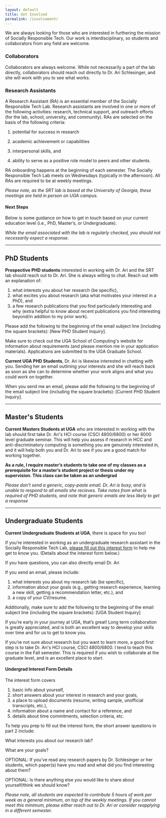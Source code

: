 ```yaml
---
layout: default
title: Get Involved
permalink: /involvement/
---
```

We are always looking for those who are interested in furthering the mission of Socially Responsible Tech. Our work is interdisciplinary, so students and collaborators from any field are welcome.

### Collaborators

Collaborators are always welcome. While not necessarily a part of the lab directly, collaborators should reach out directly to Dr. Ari Schlesinger, and she will work with you to see what works.

### Research Assistants

A Research Assistant (RA) is an essential member of the Socially Responsible Tech Lab. Research assistants are involved in one or more of the following activities: research, technical support, and outreach efforts (for the lab, school, university, and community). RAs are selected on the basis of the following criteria:

1. potential for success in research

2. academic achievement or capabilities

3. interpersonal skills, and

4. ability to serve as a positive role model to peers and other students.

RA onboarding happens at the beginning of each semester. The Socially Responsible Tech Lab meets on Wednesdays (typically in the afternoon). All RAs are required to be at weekly meetings.

*Please note, as the SRT lab is based at the University of Georgia, these meetings are held in person on UGA campus.*

#### Next Steps

Below is some guidance on how to get in touch based on your current education level (i.e., PhD, Master’s, or Undergraduate).

*While the email associated with the lab is regularly checked, you should not necessarily expect a response.* 

---
## PhD Students

**Prospective PHD students** interested in working with Dr. Ari and the SRT lab should reach out to Dr. Ari. She is always willing to chat. Reach out with an explanation of:

 1. what interests you about her research (be specific), 
 2. what excites you about research (aka what motivates your interest in a PhD), and 
 3. a few research publications that you find particularly interesting and why (extra helpful to know about recent publications you find interesting beyond/in addition to my prior work).

Please add the following to the beginning of the email subject line (including the square brackets): [New PHD Student Inquiry]. 

Make sure to check out the UGA School of Computing's website for information about requirements (and please mention me in your application materials). Applications are submitted to the UGA Graduate School. 

**Current UGA PHD Students**, Dr. Ari is likewise interested in chatting with you. Sending her an email outlining your interests and she will reach back as soon as she can to determine whether your work aligns and what you could work on together. 

When you send me an email, please add the following to the beginning of the email subject line (including the square brackets): [Current PHD Student Inquiry].

---
## Master's Students

**Current Masters Students at UGA** who are interested in working with the lab should first take Dr. Ari's HCI course (CSCI 4800/6800) or her 8000 level graduate seminar. This will help you assess if research in HCC and anti-discriminatory computing is something  you are genuinely interested in, and it will help both you and Dr. Ari to see if you are a good match for working together. 

**As a rule, I require master’s students to take one of my classes as a prerequisite for a master’s student project or thesis under my supervision. This class can be taken as an undergrad**

*Please don't send a generic, copy-paste email. Dr. Ari is busy, and is unable to respond to all emails she recieves. Take notes from what is required of PHD students, and note that generic emails are less likely to get a response* 

---
## Undergraduate Students

**Current Undergraduate Students at UGA**, there is space for you too!

If you’re interested in working as an undergraduate research assistant in the Socially Responsible Tech Lab, [please fill out this interest form](https://forms.gle/AHiTpVeNBZE6wYdL9) to help me get to know you. (Details about the interest form below.)

If you have questions, you can also directly email Dr. Ari 

If you send an email, please include:
1. what interests you about my research lab (be specific), 
2. information about your goals (e.g., getting research experience, learning a new skill, getting a recommendation letter, etc.), and 
3. a copy of your CV/resume. 

Additionally, make sure to add the following to the beginning of the email subject line (including the square brackets): [UGA Student Inquiry] 

If you’re early in your journey at UGA, that’s great! Long term collaboration is greatly appreciated, and is both an excellent way to develop your skills over time and for us to get to know you. 

If you’re not sure about research but you want to learn more, a good first step is to take Dr. Ari's HCI course, CSCI 4800/6800. I tend to teach this course in the Fall semester. This is required if you wish to collaborate at the graduate level, and is an excellent place to start. 

#### Undergrad Interest Form Details

The interest form covers 
1. basic info about yourself, 
2. short answers about your interest in research and your goals, 
3. a place to upload documents (resume, writing sample, unofficial transcripts, etc.), 
4. information about a name and contact for a reference, and 
5. details about time commitments, selection criteria, etc. 

To help you prep to fill out the interest form, the short answer questions in part 2 include: 

What interests you about our research lab?

What are your goals?

OPTIONAL: If you've read any research papers by Dr. Schlesinger or her students, which paper(s) have you read and what did you find interesting about them? 

OPTIONAL: Is there anything else you would like to share about yourself/think we should know? 

*Please note, all students are expected to contribute 5 hours of work per week as a general minimum, on top of the weekly meetings. If you cannot meet this minimum, please either reach out to Dr. Ari or consider reapplying in a different semester.*